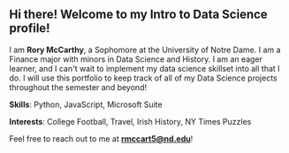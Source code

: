 ## Hi there! Welcome to my Intro to Data Science profile!
I am **Rory McCarthy**, a Sophomore at the University of Notre Dame. I am a Finance major with minors in Data Science and History. I am an eager learner, and I can't wait to implement my data science skillset into all that I do. I will use this portfolio to keep track of all of my Data Science projects throughout the semester and beyond!

**Skills**: Python, JavaScript, Microsoft Suite

**Interests**: College Football, Travel, Irish History, NY Times Puzzles

Feel free to reach out to me at **rmccart5@nd.edu**!
<!--
**rmccart5/rmccart5** is a ✨ _special_ ✨ repository because its `README.md` (this file) appears on your GitHub profile.

-->
